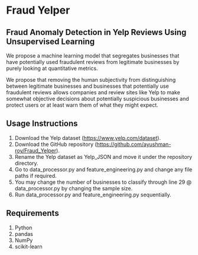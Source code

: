 # Fraud Yelper
## Fraud Anomaly Detection in Yelp Reviews Using Unsupervised Learning
We propose a machine learning model that segregates businesses that have potentially used fraudulent reviews from legitimate businesses by purely looking at quantitative metrics.

We propose that removing the human subjectivity from distinguishing between legitimate businesses and businesses that potentially use fraudulent reviews allows companies and review sites like Yelp to make somewhat objective decisions about potentially suspicious businesses and protect users or at least warn them of what they might expect.

## Usage Instructions
1. Download the Yelp dataset (https://www.yelp.com/dataset).
2. Download the GitHub repository (https://github.com/ayushman-roy/Fraud_Yelper).
3. Rename the Yelp dataset as Yelp_JSON and move it under the repository directory.
4. Go to data_processor.py and feature_engineering.py and change any file paths if required.
5. You may change the number of businesses to classify through line 29 @ data_processor.py by changing the sample size.
6. Run data_processor.py and feature_engineering.py sequentially. 

## Requirements
1. Python
2. pandas
3. NumPy
4. scikit-learn
